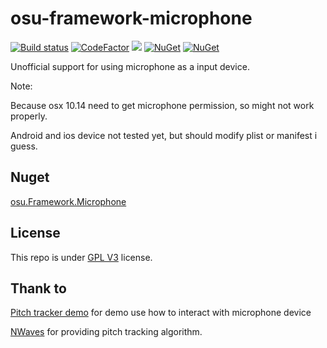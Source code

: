 # osu-framework-microphone

[![Build status](https://ci.appveyor.com/api/projects/status/cyxlpba4l3ic5glc/branch/master?svg=true)](https://ci.appveyor.com/project/andy840119/osu-framework-microphone/branch/master)
[![CodeFactor](https://www.codefactor.io/repository/github/osu-karaoke/osu-framework-microphone/badge)](https://www.codefactor.io/repository/github/osu-karaoke/osu-framework-microphone)
[![](https://img.shields.io/badge/月子我婆-passed-ff69b4.svg)](https://github.com/osu-Karaoke/osu-framework-microphone)
[![NuGet](https://img.shields.io/nuget/v/osu.Framework.Microphone.svg)](https://www.nuget.org/packages/osu.Framework.Microphone)
[![NuGet](https://img.shields.io/nuget/dt/osu.Framework.Microphone.svg)](https://www.nuget.org/packages/osu.Framework.Microphone)

Unofficial support for using microphone as a input device.

Note: 

Because osx 10.14 need to get microphone permission, so might not work properly.

Android and ios device not tested yet, but should modify plist or manifest i guess.

## Nuget

[osu.Framework.Microphone](https://www.nuget.org/packages/osu.Framework.Microphone)

## License

This repo is under [GPL V3](LICENSE) license.

## Thank to 

[Pitch tracker demo](https://github.com/ManagedBass/Demo.WPF) for demo use how to interact with microphone device

[NWaves](https://github.com/ar1st0crat/NWaves) for providing pitch tracking algorithm.
